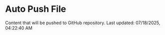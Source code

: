# Auto Push File

Content that will be pushed to GitHub repository.
Last updated: 07/18/2025, 04:22:40 AM